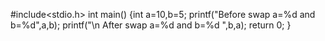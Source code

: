 #include<stdio.h>
int main()
{int a=10,b=5;
printf("Before swap a=%d and b=%d",a,b);
printf("\n After swap a=%d and b=%d ",b,a);
return 0;
}
